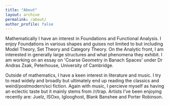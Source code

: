 ```yaml
---
title: "About"
layout: archive
permalink: /about/
author_profile: false
---
```


Mathematically I have an interest in Foundations and Functional Analysis. I enjoy Foundations in various shapes and guises not limited to but including Model Theory, Set Theory and Category Theory. On the Analytic front, I am interested in generally large structures and what phenomena they exhibit. I am working on an essay on 'Coarse Geometry in Banach Spaces' under Dr Andras Zsak, Peterhouse, University of Cambridge.

Outside of mathematics, I have a keen interest in literature and music. I try to read widely and broadly but ultimately end up reading the classics and weird/postmodern/sci fiction. Again with music, I percieve myself as having an eclectic taste but it mainly stems from /r/trap. Artists I've been enjoying recently are: Juelz, ISOxo, Iglooghost, Blank Banshee and Porter Robinson. 
